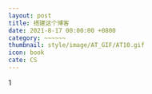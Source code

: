 ```yaml
---
layout: post
title: 搭建这个博客
date: 2021-8-17 00:00:00 +0800
category: ~~~~~~
thumbnail: style/image/AT_GIF/AT10.gif
icon: book
cate: CS
---
```



1





